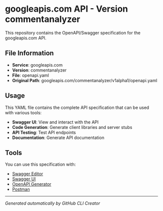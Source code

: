 # googleapis.com API - Version commentanalyzer

This repository contains the OpenAPI/Swagger specification for the googleapis.com API.

## File Information

- **Service**: googleapis.com
- **Version**: commentanalyzer
- **File**: openapi.yaml
- **Original Path**: googleapis.com/commentanalyzer/v1alpha1/openapi.yaml

## Usage

This YAML file contains the complete API specification that can be used with various tools:

- **Swagger UI**: View and interact with the API
- **Code Generation**: Generate client libraries and server stubs
- **API Testing**: Test API endpoints
- **Documentation**: Generate API documentation

## Tools

You can use this specification with:

- [Swagger Editor](https://editor.swagger.io/)
- [Swagger UI](https://swagger.io/tools/swagger-ui/)
- [OpenAPI Generator](https://openapi-generator.tech/)
- [Postman](https://www.postman.com/)

---

*Generated automatically by GitHub CLI Creator*
